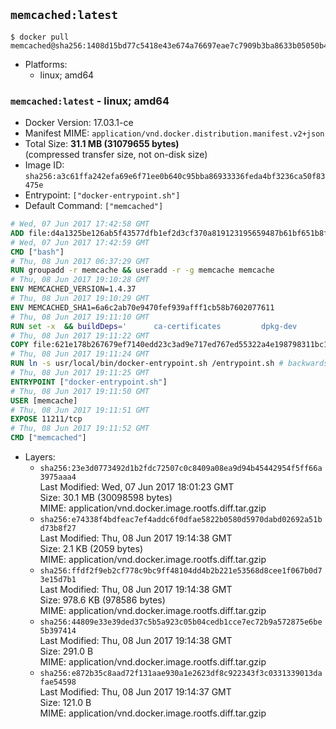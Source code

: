 ## `memcached:latest`

```console
$ docker pull memcached@sha256:1408d15bd77c5418e43e674a76697eae7c7909b3ba8633b05050b41ae6ac38ee
```

-	Platforms:
	-	linux; amd64

### `memcached:latest` - linux; amd64

-	Docker Version: 17.03.1-ce
-	Manifest MIME: `application/vnd.docker.distribution.manifest.v2+json`
-	Total Size: **31.1 MB (31079655 bytes)**  
	(compressed transfer size, not on-disk size)
-	Image ID: `sha256:a3c61ffa242efa69e6f71ee0b640c95bba86933336feda4bf3236ca50f83475e`
-	Entrypoint: `["docker-entrypoint.sh"]`
-	Default Command: `["memcached"]`

```dockerfile
# Wed, 07 Jun 2017 17:42:58 GMT
ADD file:d4a1325be126ab5f43577dfb1ef2d3cf370a819123195659487b61bf651b8f00 in / 
# Wed, 07 Jun 2017 17:42:59 GMT
CMD ["bash"]
# Thu, 08 Jun 2017 06:37:29 GMT
RUN groupadd -r memcache && useradd -r -g memcache memcache
# Thu, 08 Jun 2017 19:10:28 GMT
ENV MEMCACHED_VERSION=1.4.37
# Thu, 08 Jun 2017 19:10:29 GMT
ENV MEMCACHED_SHA1=6a6c2ab70e9470fef939afff1cb58b7602077611
# Thu, 08 Jun 2017 19:11:10 GMT
RUN set -x 	&& buildDeps=' 		ca-certificates 		dpkg-dev 		gcc 		libc6-dev 		libevent-dev 		libsasl2-dev 		make 		perl 		wget 	' 	&& apt-get update && apt-get install -y $buildDeps --no-install-recommends 	&& rm -rf /var/lib/apt/lists/* 	&& wget -O memcached.tar.gz "https://memcached.org/files/memcached-$MEMCACHED_VERSION.tar.gz" 	&& echo "$MEMCACHED_SHA1  memcached.tar.gz" | sha1sum -c - 	&& mkdir -p /usr/src/memcached 	&& tar -xzf memcached.tar.gz -C /usr/src/memcached --strip-components=1 	&& rm memcached.tar.gz 	&& cd /usr/src/memcached 	&& ./configure 		--build="$(dpkg-architecture --query DEB_BUILD_GNU_TYPE)" 		--enable-sasl 	&& make -j "$(nproc)" 	&& make install 	&& cd / && rm -rf /usr/src/memcached 	&& apt-mark manual 		libevent-2.0-5 		libsasl2-2 	&& apt-get purge -y --auto-remove $buildDeps 	&& memcached -V
# Thu, 08 Jun 2017 19:11:22 GMT
COPY file:621e178b267679ef7140edd23c3ad9e717ed767ed55322a4e198798311bc1d36 in /usr/local/bin/ 
# Thu, 08 Jun 2017 19:11:24 GMT
RUN ln -s usr/local/bin/docker-entrypoint.sh /entrypoint.sh # backwards compat
# Thu, 08 Jun 2017 19:11:25 GMT
ENTRYPOINT ["docker-entrypoint.sh"]
# Thu, 08 Jun 2017 19:11:50 GMT
USER [memcache]
# Thu, 08 Jun 2017 19:11:51 GMT
EXPOSE 11211/tcp
# Thu, 08 Jun 2017 19:11:52 GMT
CMD ["memcached"]
```

-	Layers:
	-	`sha256:23e3d0773492d1b2fdc72507c0c8409a08ea9d94b45442954f5ff66a3975aaa4`  
		Last Modified: Wed, 07 Jun 2017 18:01:23 GMT  
		Size: 30.1 MB (30098598 bytes)  
		MIME: application/vnd.docker.image.rootfs.diff.tar.gzip
	-	`sha256:e74338f4bdfeac7ef4addc6f0dfae5822b0580d5970dabd02692a51bd73b8f27`  
		Last Modified: Thu, 08 Jun 2017 19:14:38 GMT  
		Size: 2.1 KB (2059 bytes)  
		MIME: application/vnd.docker.image.rootfs.diff.tar.gzip
	-	`sha256:ffdf2f9eb2cf778c9bc9ff48104dd4b2b221e53568d8cee1f067b0d73e15d7b1`  
		Last Modified: Thu, 08 Jun 2017 19:14:38 GMT  
		Size: 978.6 KB (978586 bytes)  
		MIME: application/vnd.docker.image.rootfs.diff.tar.gzip
	-	`sha256:44809e33e39ded37c5b5a923c05b04cedb1cce7ec72b9a572875e6be5b397414`  
		Last Modified: Thu, 08 Jun 2017 19:14:38 GMT  
		Size: 291.0 B  
		MIME: application/vnd.docker.image.rootfs.diff.tar.gzip
	-	`sha256:e872b35c8aad72f131aae930a1e2623df8c922343f3c0331339013dafae54598`  
		Last Modified: Thu, 08 Jun 2017 19:14:37 GMT  
		Size: 121.0 B  
		MIME: application/vnd.docker.image.rootfs.diff.tar.gzip

